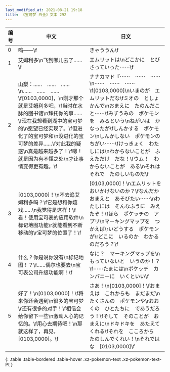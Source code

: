 ```yaml
---
last_modified_at: 2021-08-21 19:18
title: 《宝可梦 白金》文本 292
---
```

| 编号 | 中文 | 日文 |
| ---- | ---- | ---- |
| 0 | 呜——\f | きゃううん\f |
| 1 | 艾姆利多\n飞到哪儿去了……\f | エムリットは\nどこかに　とびさっていった⋯⋯\f |
| 2 | 山梨：……　……　……\n……　……　……\f[0103,0000]，\n刚才那个就是艾姆利多吧，\f当时在水脉的图书馆\n拜托你的事……\f现在我想看到湖中的宝可梦的\n愿望已经实现了。\f但进化了的宝可梦和\n没进化的宝可梦的差异……\f对此我的疑惑\n真是越来越多了！\f嗯！就是因为有不懂之处\n才让事情变得更有趣。\f | ナナカマド『⋯⋯　⋯⋯　⋯⋯\n⋯⋯　⋯⋯　⋯⋯\f[0103,0000]\nいまのが　エムリットだな\fミオの　としょかんで\nおまえに　たのんだこと⋯⋯\fみずうみの　ポケモンを　みるという\nねがいは　かなったが\fしんかする　ポケモン\nしんかしない　ポケモンの　ちがい⋯⋯\fけっきょく　わたしには\nわからないことが　ふえただけ　だな！\fウム！　わからないことが　ある\nそれは　それで　たのしいものだ\f |
| 3 | [0103,0000]！\n不去追艾姆利多吗？\f它是想和你嬉戏……\n我觉得是这样！\f看！使用宝可表的应用软件\n标记地图功能\r就能看到不断移动的\r宝可梦的位置了！\f | [0103,0000]！\nエムリットを　おいかけないのか？\fなんだか　おまえと　あそびたい⋯⋯\nわたしには　そんなふうに　みえたぞ！\fほら　ポケッチの　アプリ\nマーキングマップを　つかえば\rいどうする　ポケモンが\rどこに　いるのか　わかるのだろう？\f |
| 4 | 什么？你是说你没有\n标记地图！？\f……偶尔也要去\n宝可表公司升级功能啊！\f | なに？　マーキングマップを\nもっていないと　いうのか！？\f⋯⋯たまには\nポケッチ　カンパニーに　いくといい\f |
| 5 | 好了！\n[0103,0000]！\f将来你还会遇到\n很多的宝可梦\r还有很多的对手！\f相信会给你留下一些\n激动人心的记忆的。\f用心去期待吧！\n那就这样了，再见，[0103,0000]。\f | さあ！\n[0103,0000]！\fおまえは　これからも　まだまだ\nたくさんの　ポケモンや\rおおくの　ひとたちに　であうだろう！\fそして　そのことが　おまえに\nドキドキを　あたえてくれる\fそれを　こころから　たのしんでくれい！\nそれではな　[0103,0000]\f |
{: .table .table-bordered .table-hover .xz-pokemon-text .xz-pokemon-text-Pt }